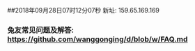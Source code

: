 ##2018年09月28日07时12分07秒 新址: 159.65.169.169
### 兔友常见问题及解答: https://github.com/wanggonging/d/blob/w/FAQ.md
